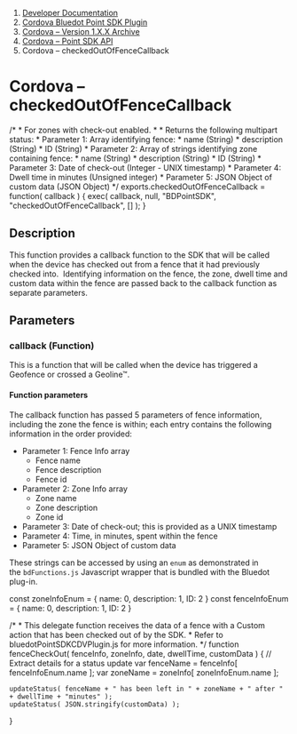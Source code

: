 1.  [Developer Documentation](https://docs.bluedot.io)
2.  [Cordova Bluedot Point SDK Plugin](https://docs.bluedot.io/cordova-bluedot-plug-in/)
3.  [Cordova – Version 1.X.X Archive](https://docs.bluedot.io/cordova-bluedot-plug-in/cordova-version-1-x-x-archive/)
4.  [Cordova – Point SDK API](https://docs.bluedot.io/cordova-bluedot-plug-in/cordova-version-1-x-x-archive/cordova-point-sdk-api/)
5.  Cordova – checkedOutOfFenceCallback

Cordova – checkedOutOfFenceCallback
===================================

/\*
 \*  For zones with check-out enabled.
 \*
 \*  Returns the following multipart status:
 \*      Parameter 1: Array identifying fence:
 \*          name (String)
 \*          description (String)
 \*          ID (String)
 \*      Parameter 2: Array of strings identifying zone containing fence:
 \*          name (String)
 \*          description (String)
 \*          ID (String)
 \*      Parameter 3: Date of check-out (Integer - UNIX timestamp)
 \*      Parameter 4: Dwell time in minutes (Unsigned integer)
 \*      Parameter 5: JSON Object of custom data (JSON Object)
 \*/
exports.checkedOutOfFenceCallback \= function( callback )
{
    exec( callback, null, "BDPointSDK", "checkedOutOfFenceCallback", \[\] );
}

Description
-----------

This function provides a callback function to the SDK that will be called when the device has checked out from a fence that it had previously checked into.  Identifying information on the fence, the zone, dwell time and custom data within the fence are passed back to the callback function as separate parameters.

Parameters
----------

### callback (Function)

This is a function that will be called when the device has triggered a Geofence or crossed a Geoline™.

#### Function parameters

The callback function has passed 5 parameters of fence information, including the zone the fence is within; each entry contains the following information in the order provided:

*   Parameter 1: Fence Info array
    *   Fence name
    *   Fence description
    *   Fence id
*   Parameter 2: Zone Info array
    *   Zone name
    *   Zone description
    *   Zone id
*   Parameter 3: Date of check-out; this is provided as a UNIX timestamp
*   Parameter 4: Time, in minutes, spent within the fence
*   Parameter 5: JSON Object of custom data

These strings can be accessed by using an `enum` as demonstrated in the `bdFunctions.js` Javascript wrapper that is bundled with the Bluedot plug-in.

const zoneInfoEnum \=
{
    name: 0,
    description: 1,
    ID: 2
}
const fenceInfoEnum \=
{
    name: 0,
    description: 1,
    ID: 2
}
 
/\*
 \*  This delegate function receives the data of a fence with a Custom action that has been checked out of by the SDK.
 \*  Refer to bluedotPointSDKCDVPlugin.js for more information.
 \*/
function fenceCheckOut( fenceInfo, zoneInfo, date, dwellTime, customData )
{
    //  Extract details for a status update
    var fenceName \= fenceInfo\[ fenceInfoEnum.name \];
    var zoneName \= zoneInfo\[ zoneInfoEnum.name \];
     
    updateStatus( fenceName + " has been left in " + zoneName + " after " + dwellTime + "minutes" );
    updateStatus( JSON.stringify(customData) );
}